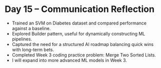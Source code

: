 # Day 15 – Communication Reflection

- Trained an SVM on Diabetes dataset and compared performance against a baseline.  
- Explored Builder pattern, useful for dynamically constructing ML pipelines.  
- Captured the need for a structured AI roadmap balancing quick wins with long-term bets.  
- Completed Week 3 coding practice problem: Merge Two Sorted Lists.  
- I will expand into more advanced ML models in Week 3.